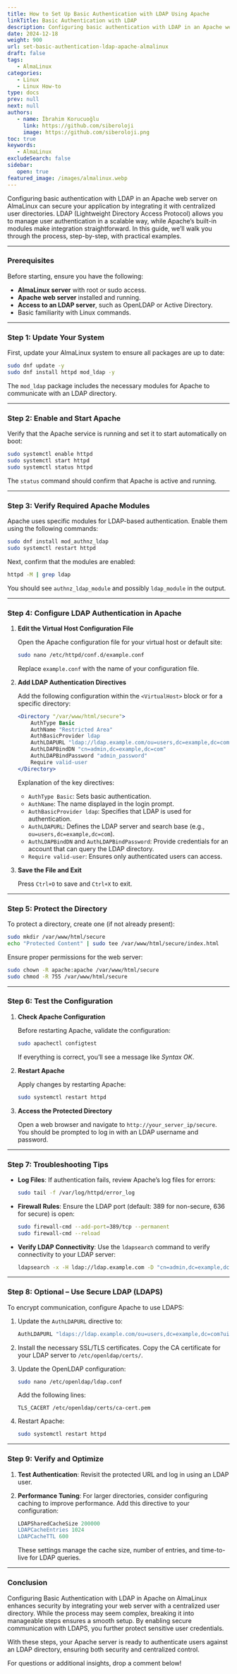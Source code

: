```yaml
---
title: How to Set Up Basic Authentication with LDAP Using Apache
linkTitle: Basic Authentication with LDAP
description: Configuring basic authentication with LDAP in an Apache web server on AlmaLinux can secure your application by integrating it with centralized user directories.
date: 2024-12-18
weight: 900
url: set-basic-authentication-ldap-apache-almalinux
draft: false
tags:
   - AlmaLinux
categories:
   - Linux
   - Linux How-to
type: docs
prev: null
next: null
authors:
   - name: İbrahim Korucuoğlu
     link: https://github.com/siberoloji
     image: https://github.com/siberoloji.png
toc: true
keywords:
   - AlmaLinux
excludeSearch: false
sidebar:
   open: true
featured_image: /images/almalinux.webp
---
```

Configuring basic authentication with LDAP in an Apache web server on AlmaLinux can secure your application by integrating it with centralized user directories. LDAP (Lightweight Directory Access Protocol) allows you to manage user authentication in a scalable way, while Apache’s built-in modules make integration straightforward. In this guide, we’ll walk you through the process, step-by-step, with practical examples.

---

### Prerequisites

Before starting, ensure you have the following:

- **AlmaLinux server** with root or sudo access.
- **Apache web server** installed and running.
- **Access to an LDAP server**, such as OpenLDAP or Active Directory.
- Basic familiarity with Linux commands.

---

### Step 1: Update Your System

First, update your AlmaLinux system to ensure all packages are up to date:

```bash
sudo dnf update -y
sudo dnf install httpd mod_ldap -y
```

The `mod_ldap` package includes the necessary modules for Apache to communicate with an LDAP directory.

---

### Step 2: Enable and Start Apache

Verify that the Apache service is running and set it to start automatically on boot:

```bash
sudo systemctl enable httpd
sudo systemctl start httpd
sudo systemctl status httpd
```

The `status` command should confirm that Apache is active and running.

---

### Step 3: Verify Required Apache Modules

Apache uses specific modules for LDAP-based authentication. Enable them using the following commands:

```bash
sudo dnf install mod_authnz_ldap
sudo systemctl restart httpd
```

Next, confirm that the modules are enabled:

```bash
httpd -M | grep ldap
```

You should see `authnz_ldap_module` and possibly `ldap_module` in the output.

---

### Step 4: Configure LDAP Authentication in Apache

1. **Edit the Virtual Host Configuration File**

   Open the Apache configuration file for your virtual host or default site:

   ```bash
   sudo nano /etc/httpd/conf.d/example.conf
   ```

   Replace `example.conf` with the name of your configuration file.

2. **Add LDAP Authentication Directives**

   Add the following configuration within the `<VirtualHost>` block or for a specific directory:

   ```apache
   <Directory "/var/www/html/secure">
       AuthType Basic
       AuthName "Restricted Area"
       AuthBasicProvider ldap
       AuthLDAPURL "ldap://ldap.example.com/ou=users,dc=example,dc=com?uid?sub?(objectClass=person)"
       AuthLDAPBindDN "cn=admin,dc=example,dc=com"
       AuthLDAPBindPassword "admin_password"
       Require valid-user
   </Directory>
   ```

   Explanation of the key directives:

   - `AuthType Basic`: Sets basic authentication.
   - `AuthName`: The name displayed in the login prompt.
   - `AuthBasicProvider ldap`: Specifies that LDAP is used for authentication.
   - `AuthLDAPURL`: Defines the LDAP server and search base (e.g., `ou=users,dc=example,dc=com`).
   - `AuthLDAPBindDN` and `AuthLDAPBindPassword`: Provide credentials for an account that can query the LDAP directory.
   - `Require valid-user`: Ensures only authenticated users can access.

3. **Save the File and Exit**

   Press `Ctrl+O` to save and `Ctrl+X` to exit.

---

### Step 5: Protect the Directory

To protect a directory, create one (if not already present):

```bash
sudo mkdir /var/www/html/secure
echo "Protected Content" | sudo tee /var/www/html/secure/index.html
```

Ensure proper permissions for the web server:

```bash
sudo chown -R apache:apache /var/www/html/secure
sudo chmod -R 755 /var/www/html/secure
```

---

### Step 6: Test the Configuration

1. **Check Apache Configuration**

   Before restarting Apache, validate the configuration:

   ```bash
   sudo apachectl configtest
   ```

   If everything is correct, you’ll see a message like *Syntax OK*.

2. **Restart Apache**

   Apply changes by restarting Apache:

   ```bash
   sudo systemctl restart httpd
   ```

3. **Access the Protected Directory**

   Open a web browser and navigate to `http://your_server_ip/secure`. You should be prompted to log in with an LDAP username and password.

---

### Step 7: Troubleshooting Tips

- **Log Files**: If authentication fails, review Apache’s log files for errors:

  ```bash
  sudo tail -f /var/log/httpd/error_log
  ```

- **Firewall Rules**: Ensure the LDAP port (default: 389 for non-secure, 636 for secure) is open:

  ```bash
  sudo firewall-cmd --add-port=389/tcp --permanent
  sudo firewall-cmd --reload
  ```

- **Verify LDAP Connectivity**: Use the `ldapsearch` command to verify connectivity to your LDAP server:

  ```bash
  ldapsearch -x -H ldap://ldap.example.com -D "cn=admin,dc=example,dc=com" -w admin_password -b "ou=users,dc=example,dc=com"
  ```

---

### Step 8: Optional – Use Secure LDAP (LDAPS)

To encrypt communication, configure Apache to use LDAPS:

1. Update the `AuthLDAPURL` directive to:

   ```apache
   AuthLDAPURL "ldaps://ldap.example.com/ou=users,dc=example,dc=com?uid?sub?(objectClass=person)"
   ```

2. Install the necessary SSL/TLS certificates. Copy the CA certificate for your LDAP server to `/etc/openldap/certs/`.

3. Update the OpenLDAP configuration:

   ```bash
   sudo nano /etc/openldap/ldap.conf
   ```

   Add the following lines:

   ```plaintext
   TLS_CACERT /etc/openldap/certs/ca-cert.pem
   ```

4. Restart Apache:

   ```bash
   sudo systemctl restart httpd
   ```

---

### Step 9: Verify and Optimize

1. **Test Authentication**: Revisit the protected URL and log in using an LDAP user.
2. **Performance Tuning**: For larger directories, consider configuring caching to improve performance. Add this directive to your configuration:

   ```apache
   LDAPSharedCacheSize 200000
   LDAPCacheEntries 1024
   LDAPCacheTTL 600
   ```

   These settings manage the cache size, number of entries, and time-to-live for LDAP queries.

---

### Conclusion

Configuring Basic Authentication with LDAP in Apache on AlmaLinux enhances security by integrating your web server with a centralized user directory. While the process may seem complex, breaking it into manageable steps ensures a smooth setup. By enabling secure communication with LDAPS, you further protect sensitive user credentials.

With these steps, your Apache server is ready to authenticate users against an LDAP directory, ensuring both security and centralized control.

For questions or additional insights, drop a comment below!
